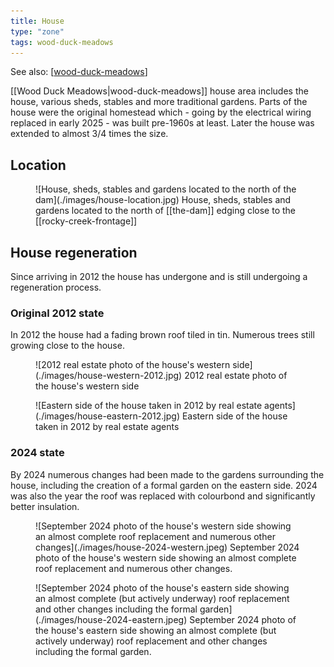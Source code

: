 ```yaml
---
title: House
type: "zone"
tags: wood-duck-meadows
---
```


See also: [[wood-duck-meadows]]

[[Wood Duck Meadows|wood-duck-meadows]] house area includes the house, various sheds, stables and more traditional gardens. Parts of the house were the original homestead which - going by the electrical wiring replaced in early 2025 - was built pre-1960s at least. Later the house was extended to almost 3/4 times the size.

## Location

<figure markdown>
![House, sheds, stables and gardens located to the north of the dam](./images/house-location.jpg)
<caption>House, sheds, stables and gardens located to the north of [[the-dam]] edging close to the [[rocky-creek-frontage]]</caption>
</figure>

## House regeneration

Since arriving in 2012 the house has undergone and is still undergoing a regeneration process.

### Original 2012 state

In 2012 the house had a fading brown roof tiled in tin. Numerous trees still growing close to the house.

<figure markdown>
![2012 real estate photo of the house's western side](./images/house-western-2012.jpg)
<caption>2012 real estate photo of the house's western side</caption>
</figure>

<figure markdown>
![Eastern side of the house taken in 2012 by real estate agents](./images/house-eastern-2012.jpg)
<caption>Eastern side of the house taken in 2012 by real estate agents</caption>
</figure>

### 2024 state

By 2024 numerous changes had been made to the gardens surrounding the house, including the creation of a formal garden on the eastern side. 2024 was also the year the roof was replaced with colourbond and significantly better insulation.

<figure markdown>
![September 2024 photo of the house's western side showing an almost complete roof replacement and numerous other changes](./images/house-2024-western.jpeg)
<caption>September 2024 photo of the house's western side showing an almost complete roof replacement and numerous other changes.</caption>
</figure>

<figure markdown>
![September 2024 photo of the house's eastern side showing an almost complete (but actively underway) roof replacement and other changes including the formal garden](./images/house-2024-eastern.jpeg)
<caption>September 2024 photo of the house's eastern side showing an almost complete (but actively underway) roof replacement and other changes including the formal garden.</caption>
</figure>

[//begin]: # "Autogenerated link references for markdown compatibility"
[wood-duck-meadows]: wood-duck-meadows "Wood duck meadows"
[//end]: # "Autogenerated link references"
